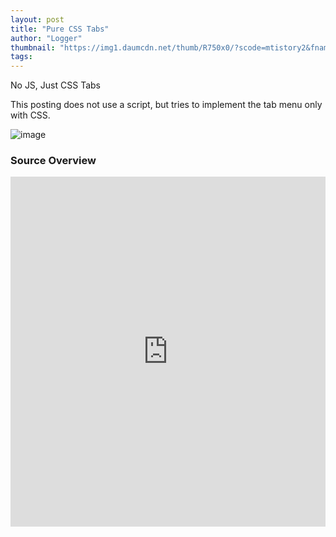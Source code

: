 ```yaml
---
layout: post
title: "Pure CSS Tabs"
author: "Logger"
thumbnail: "https://img1.daumcdn.net/thumb/R750x0/?scode=mtistory2&fname=https%3A%2F%2Ft1.daumcdn.net%2Fcfile%2Ftistory%2F2759EC485857B4A812"
tags: 
---
```



No JS, Just CSS Tabs

This posting does not use a script, but tries to implement the tab menu only with CSS.

![image](https://t1.daumcdn.net/cfile/tistory/2759EC485857B4A812)

### Source Overview

<iframe allowfullscreen="true" allowpaymentrequest="true" allowtransparency="true" class="cp_embed_iframe " frameborder="0" height="560" width="100%" name="cp_embed_1" scrolling="no" src="https://codepen.io/jaehee/embed/VmGmZa?height=560&amp;theme-id=19458&amp;slug-hash=VmGmZa&amp;default-tab=html&amp;user=jaehee&amp;embed-version=2&amp;pen-title=Pure%20CSS%20Tabs%20%231%20CSS&amp;name=cp_embed_1" style="width: 100%; overflow:hidden; display:block;" title="Pure CSS Tabs #1 CSS" loading="lazy" id="cp_embed_VmGmZa"></iframe>